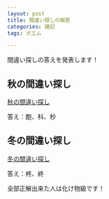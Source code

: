 ```yaml
---
layout: post
title: 間違い探しの解答
categories: 雑記
tags: ポエム

---
```

間違い探しの答えを発表します！


## 秋の間違い探し

[秋の間違い探し](https://blog.frogapp.net/2021-10/autumn)

答え：飽、科、秒

## 冬の間違い探し

[冬の間違い探し](https://blog.frogapp.net/2021-12/winter)

答え：柊、終


全部正解出来た人は化け物級です！